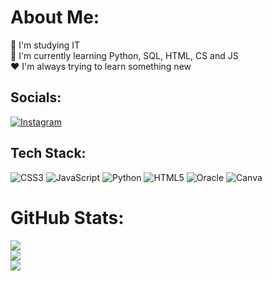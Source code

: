 # About Me:
📌​ I'm studying IT<br>📣 I'm currently learning Python, SQL, HTML, CS and JS<br>❤️​ I'm always trying to learn something new


## Socials:
[![Instagram](https://img.shields.io/badge/Instagram-%23E4405F.svg?logo=Instagram&logoColor=white)](https://instagram.com/Splewtay) 

## Tech Stack:
![CSS3](https://img.shields.io/badge/css3-%231572B6.svg?style=for-the-badge&logo=css3&logoColor=white) ![JavaScript](https://img.shields.io/badge/javascript-%23323330.svg?style=for-the-badge&logo=javascript&logoColor=%23F7DF1E) ![Python](https://img.shields.io/badge/python-3670A0?style=for-the-badge&logo=python&logoColor=ffdd54) ![HTML5](https://img.shields.io/badge/html5-%23E34F26.svg?style=for-the-badge&logo=html5&logoColor=white) ![Oracle](https://img.shields.io/badge/Oracle-F80000?style=for-the-badge&logo=oracle&logoColor=white) ![Canva](https://img.shields.io/badge/Canva-%2300C4CC.svg?style=for-the-badge&logo=Canva&logoColor=white)
# GitHub Stats:
![](https://github-readme-stats.vercel.app/api?username=Eunice2004&theme=gotham&hide_border=true&include_all_commits=true&count_private=false)<br/>
![](https://github-readme-streak-stats.herokuapp.com/?user=Eunice2004&theme=gotham&hide_border=true)<br/>
![](https://github-readme-stats.vercel.app/api/top-langs/?username=Eunice2004&theme=gotham&hide_border=true&include_all_commits=true&count_private=false&layout=compact)

 
